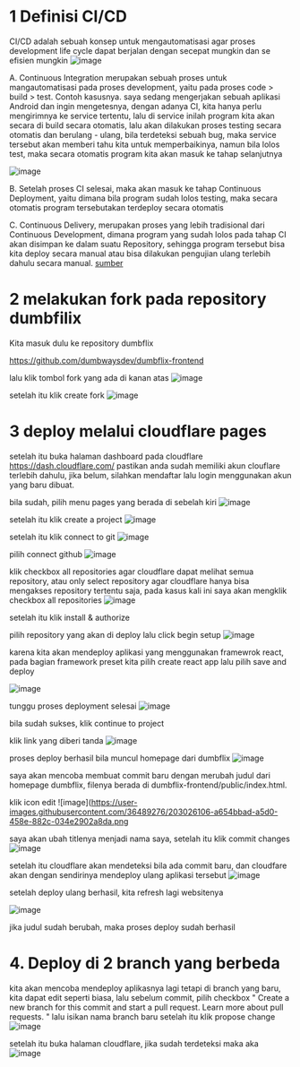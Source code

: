 # 1 Definisi CI/CD

CI/CD adalah sebuah konsep untuk mengautomatisasi agar proses development life cycle dapat berjalan dengan secepat mungkin dan se efisien mungkin
![image](https://user-images.githubusercontent.com/36489276/202966151-e58b7d46-b0f3-4b1b-bb1e-343300fd9135.png)

A. Continuous Integration
merupakan sebuah proses untuk mangautomatisasi pada proses development, yaitu pada proses code > build > test.
Contoh kasusnya. saya sedang mengerjakan sebuah aplikasi Android dan ingin mengetesnya, dengan adanya CI, kita hanya perlu mengirimnya ke service tertentu, lalu
di service inilah program kita akan secara di build secara otomatis, lalu akan dilakukan proses testing secara otomatis dan berulang - ulang, bila terdeteksi sebuah bug, maka service tersebut akan memberi tahu kita untuk memperbaikinya, namun bila lolos test, maka secara otomatis program kita akan masuk ke tahap selanjutnya

![image](https://user-images.githubusercontent.com/36489276/203846482-9a8dc324-b6bb-4eaf-867f-f346a18b2088.png)

B. Setelah proses CI selesai, maka akan masuk ke tahap Continuous Deployment, yaitu dimana bila program sudah lolos testing, maka secara otomatis program tersebutakan terdeploy secara otomatis

C. Continuous Delivery, merupakan proses yang lebih tradisional dari Continuous Development, dimana program yang sudah lolos pada tahap CI akan disimpan ke dalam suatu Repository, sehingga program tersebut bisa kita deploy secara manual atau 
bisa dilakukan pengujian ulang terlebih dahulu secara manual. [sumber](https://krisnaihsani.medium.com/automated-qa-deploy-menggunakan-gitlab-ci-cd-24d3a1c01564)

# 2 melakukan fork pada repository dumbfilix

Kita masuk dulu ke repository dumbflix

https://github.com/dumbwaysdev/dumbflix-frontend


lalu klik tombol fork yang ada di kanan atas
![image](https://user-images.githubusercontent.com/36489276/203003715-72450cf6-c828-4c63-a162-382acdb37545.png)

setelah itu klik create fork
![image](https://user-images.githubusercontent.com/36489276/203006190-d53b7113-cfaf-4d27-9186-3a8c59843507.png)

# 3 deploy melalui cloudflare pages 
setelah itu buka halaman dashboard pada cloudflare
https://dash.cloudflare.com/
pastikan anda sudah memiliki akun clouflare terlebih dahulu, jika belum, silahkan mendaftar lalu login menggunakan akun yang baru dibuat.

bila sudah, pilih menu pages yang berada di sebelah kiri
![image](https://user-images.githubusercontent.com/36489276/203007352-d2c7b1d4-95e9-4368-ac46-2b7ad238eef1.png)

setelah itu klik create a project
![image](https://user-images.githubusercontent.com/36489276/203007623-54a12e7d-72cf-449c-bf0f-77f256efc6fa.png)

setelah itu klik connect to git
![image](https://user-images.githubusercontent.com/36489276/203009540-58d60ace-04f5-4240-9353-4864f3464e2f.png)

pilih connect github
![image](https://user-images.githubusercontent.com/36489276/203013341-3a09acbf-e664-4552-b0a6-df20aab521fe.png)

klik checkbox all repositories agar cloudflare dapat melihat semua repository,
atau only select repository agar cloudflare hanya bisa mengakses repository tertentu saja, pada kasus kali ini saya akan mengklik checkbox all repositories
![image](https://user-images.githubusercontent.com/36489276/203013957-6fd1ad10-fc5a-4525-811c-bfd4d77c841c.png)

setelah itu klik install & authorize

pilih repository yang akan di deploy lalu click begin setup
![image](https://user-images.githubusercontent.com/36489276/203022172-6b2eca5a-07bb-4c75-ac58-36bda810e291.png)

karena kita akan mendeploy aplikasi yang menggunakan framewrok react, pada bagian framework preset kita pilih create react app
lalu pilih save and deploy

![image](https://user-images.githubusercontent.com/36489276/203022390-03fff030-a0cc-48d0-bee8-299d425ed361.png)

tunggu proses deployment selesai
![image](https://user-images.githubusercontent.com/36489276/203022822-84dddbbb-5102-4566-9fb0-932dee505098.png)

bila sudah sukses, klik continue to project

klik link yang diberi tanda
![image](https://user-images.githubusercontent.com/36489276/203024455-34d52f8a-535b-4498-83f4-ac12ef38bbd5.png)

proses deploy berhasil bila muncul homepage dari dumbflix
![image](https://user-images.githubusercontent.com/36489276/203024738-622a5a89-d4de-41a4-8ff6-9f616fa9c6c5.png)

saya akan mencoba membuat commit baru dengan merubah judul dari homepage dumbflix, filenya berada di dumbflix-frontend/public/index.html.

klik icon edit
![image](https://user-images.githubusercontent.com/36489276/203026106-a654bbad-a5d0-458e-882c-034e2902a8da.png

saya akan ubah titlenya menjadi nama saya, setelah itu klik commit changes
![image](https://user-images.githubusercontent.com/36489276/203028398-21ae7e8d-6ec5-4a63-b8a4-46f818854067.png)

setelah itu cloudflare akan mendeteksi bila ada commit baru, dan cloudfare akan dengan sendirinya mendeploy ulang aplikasi tersebut
![image](https://user-images.githubusercontent.com/36489276/203028721-1fc49713-3014-4c4e-beae-7fd7fa6dfe54.png)

setelah deploy ulang berhasil, kita refresh lagi websitenya

![image](https://user-images.githubusercontent.com/36489276/203028877-6ee3bcee-95ed-4a28-833b-226c1406e0e7.png)

jika judul sudah berubah, maka proses deploy sudah berhasil


# 4. Deploy di 2 branch yang berbeda

kita akan mencoba mendeploy aplikasnya lagi tetapi di branch yang baru, kita dapat edit seperti biasa, lalu sebelum commit, 
pilih checkbox " Create a new branch for this commit and start a pull request. Learn more about pull requests. "
lalu isikan nama branch baru
setelah itu klik propose change
![image](https://user-images.githubusercontent.com/36489276/203032162-726a1d33-a2a4-4f1e-94a6-2386b1a87b49.png)

setelah itu buka halaman cloudflare, jika sudah terdeteksi maka aka
![image](https://user-images.githubusercontent.com/36489276/203034270-b7e2dd5b-fdc6-42f6-a0f0-68cfcb4f4ab3.png)


